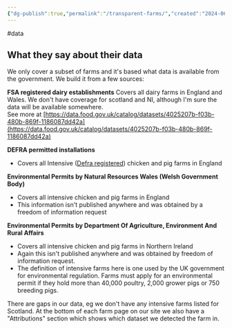 ```yaml
---
{"dg-publish":true,"permalink":"/transparent-farms/","created":"2024-06-21T14:41:34.367+01:00","updated":"2025-09-29T00:31:06.745+01:00"}
---
```


#data
## What they say about their data

We only cover a subset of farms and it's based what data is available from the government. We build it from a few sources:

**FSA registered dairy establishments**
Covers all dairy farms in England and Wales. We don't have coverage for scotland and NI, although I'm sure the data will be available somewhere.  
See more at [https://data.food.gov.uk/catalog/datasets/4025207b-f03b-480b-869f-1186087dd42a](https://data.food.gov.uk/catalog/datasets/4025207b-f03b-480b-869f-1186087dd42a)


**DEFRA permitted installations** 
- Covers all Intensive ([Defra registered](https://environment.data.gov.uk/public-register/view/search-industrial-installations)) chicken and pig farms in England 

**Environmental Permits by Natural Resources Wales (Welsh Government Body)**  
- Covers all intensive chicken and pig farms in England
- This information isn't published anywhere and was obtained by a freedom of information request

**Environmental Permits by Department Of Agriculture, Environment And Rural Affairs**
- Covers all intensive chicken and pig farms in Northern Ireland
- Again this isn't published anywhere and was obtained by freedom of information request.
- The definition of intensive farms here is one used by the UK government for environmental regulation. Farms must apply for an environmental permit if they hold more than 40,000 poultry, 2,000 grower pigs or 750 breeding pigs.

There are gaps in our data, eg we don't have any intensive farms listed for Scotland. At the bottom of each farm page on our site we also have a "Attributions" section which shows which dataset we detected the farm in.